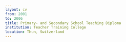 ```yaml
---
layout: cv
from: 2001
to: 2006
title: Primary- and Secondary School Teaching Diploma
institution: Teacher Training College
location: Thun, Switzerland
---
```


